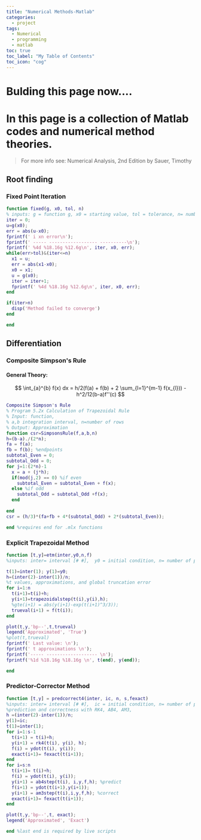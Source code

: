 ```yaml
---
title: "Numerical Methods-Matlab"
categories:
  - project
tags:
  - Numerical
  - programming
  - matlab
toc: true
toc_label: "My Table of Contents"
toc_icon: "cog"
---
```

<script type="text/javascript" src="https://cdnjs.cloudflare.com/ajax/libs/mathjax/2.7.0/MathJax.js?config=TeX-AMS_CHTML"> </script> <script type="text/x-mathjax-config"> MathJax.Hub.Config({ tex2jax: { inlineMath: [['$','$'], ['\\(','\\)']], processEscapes: true}, jax: ["input/TeX","input/MathML","input/AsciiMath","output/CommonHTML"], extensions: ["tex2jax.js","mml2jax.js","asciimath2jax.js","MathMenu.js","MathZoom.js","AssistiveMML.js", "[Contrib]/a11y/accessibility-menu.js"], TeX: { extensions: ["AMSmath.js","AMSsymbols.js","noErrors.js","noUndefined.js"], equationNumbers: { autoNumber: "AMS" } } }); </script>
# Bulding this page now....

# In this page is a collection of Matlab codes and numerical method theories.
> For more info see: Numerical Analysis, 2nd Edition by Sauer, Timothy

## Root finding

### Fixed Point Iteration
``` matlab
function fixed(g, x0, tol, n)
% inputs: g = function g, x0 = starting value, tol = tolerance, n= number of iterations
iter = 0;
u=g(x0);
err = abs(u-x0);
fprintf(' i xn error\n');
fprintf(' ----- ------------------ ----------\n');
fprintf(' %4d %18.16g %12.6g\n', iter, x0, err);
while(err>tol)&(iter<=n)
  x1 = u;
  err = abs(x1-x0);
  x0 = x1;
  u = g(x0);
  iter = iter+1;
  fprintf(' %4d %18.16g %12.6g\n', iter, x0, err);
end

if(iter>n)
  disp('Method failed to converge')
end

end
```

##  Differentiation


### Composite Simpson's Rule

#### General Theory:
$$ \int_{a}^{b} f(x) dx = h/2(f(a) + f(b) + 2 \sum_{l=1}^{m-1} f(x_{l})) - h^2/12(b-a)f''(c) $$

``` matlab
Composite Simpson's Rule
% Program 5.2x Calculation of Trapezoidal Rule
% Input: function,
% a,b integration interval, n=number of rows
% Output: Approximation
function csr=SimpsonsRule(f,a,b,n)
h=(b-a)./(2*n);
fa = f(a);
fb = f(b); %endpoints
subtotal_Even = 0;
subtotal_Odd = 0;
for j=1:(2*n)-1
  x = a + (j*h);
  if(mod(j,2) == 0) %if even
    subtotal_Even = subtotal_Even + f(x);
  else %if odd
    subtotal_Odd = subtotal_Odd +f(x);
  end
  
end
csr = (h/3)*(fa+fb + 4*(subtotal_Odd) + 2*(subtotal_Even));

end %requires end for .mlx functions
```

### Explicit Trapezoidal Method
``` matlab
function [t,y]=etm(inter,y0,n,f)
%inputs: inter= interval [# #],  y0 = initial condition, n= number of panels, f = function to be evaluated

t(1)=inter(1); y(1)=y0;
h=(inter(2)-inter(1))/n;
%t values, approximations, and global truncation error
for i=1:n
  t(i+1)=t(i)+h;
  y(i+1)=trapezoidalstep(t(i),y(i),h);
  %gte(i+1) = abs(y(i+1)-exp(t(i+1)^3/3));
  trueval(i+1) = f(t(i));
end

plot(t,y,'bp--',t,trueval)
legend('Approximated', 'True')
%plot(t,trueval)
fprintf(' Last value: \n');
fprintf(' t approximations \n');
fprintf('----- ------------------- \n');
fprintf('%1d %18.16g %18.16g \n', t(end), y(end));

end
```

### Predictor-Corrector Method
``` matlab
function [t,y] = predcorrect4(inter, ic, n, s,fexact)
%inputs: inter= interval [# #],  ic = initial condition, n= number of panels, s=4 for 4th order method, fexact = exact solution to the ODE
%prediction and correctness with RK4, AB4, AM3, 
h =(inter(2)-inter(1))/n;
y(1)=ic;
t(1)=inter(1);
for i=1:s-1
  t(i+1) = t(i)+h;
  y(i+1) = rk4(t(i), y(i), h);
  f(i) = ydot(t(i), y(i));
  exact(i+1)= fexact(t(i+1));
end
for i=s:n
  t(i+1)= t(i)+h;
  f(i) = ydot(t(i), y(i));
  y(i+1) = ab4step(t(i), i,y,f,h); %predict
  f(i+1) = ydot(t(i+1),y(i+1));
  y(i+1) = am3step(t(i),i,y,f,h); %correct
  exact(i+1)= fexact(t(i+1));
end

plot(t,y,'bp--',t, exact);
legend('Approximated', 'Exact')

end %last end is required by live scripts
```
